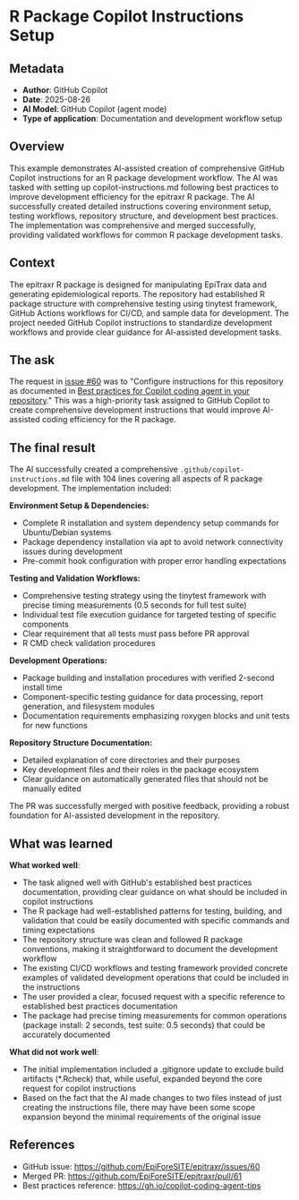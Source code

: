 # R Package Copilot Instructions Setup

## Metadata

- **Author**: GitHub Copilot
- **Date**: 2025-08-26
- **AI Model**: GitHub Copilot (agent mode)
- **Type of application**: Documentation and development workflow setup

## Overview

This example demonstrates AI-assisted creation of comprehensive GitHub Copilot instructions for an R package development workflow. The AI was tasked with setting up copilot-instructions.md following best practices to improve development efficiency for the epitraxr R package. The AI successfully created detailed instructions covering environment setup, testing workflows, repository structure, and development best practices. The implementation was comprehensive and merged successfully, providing validated workflows for common R package development tasks.

## Context

The epitraxr R package is designed for manipulating EpiTrax data and generating epidemiological reports. The repository had established R package structure with comprehensive testing using tinytest framework, GitHub Actions workflows for CI/CD, and sample data for development. The project needed GitHub Copilot instructions to standardize development workflows and provide clear guidance for AI-assisted development tasks.

## The ask

The request in [issue #60](https://github.com/EpiForeSITE/epitraxr/issues/60) was to "Configure instructions for this repository as documented in [Best practices for Copilot coding agent in your repository](https://gh.io/copilot-coding-agent-tips)." This was a high-priority task assigned to GitHub Copilot to create comprehensive development instructions that would improve AI-assisted coding efficiency for the R package.

## The final result

The AI successfully created a comprehensive `.github/copilot-instructions.md` file with 104 lines covering all aspects of R package development. The implementation included:

**Environment Setup & Dependencies:**
- Complete R installation and system dependency setup commands for Ubuntu/Debian systems
- Package dependency installation via apt to avoid network connectivity issues during development
- Pre-commit hook configuration with proper error handling expectations

**Testing and Validation Workflows:**
- Comprehensive testing strategy using the tinytest framework with precise timing measurements (0.5 seconds for full test suite)
- Individual test file execution guidance for targeted testing of specific components
- Clear requirement that all tests must pass before PR approval
- R CMD check validation procedures

**Development Operations:**
- Package building and installation procedures with verified 2-second install time
- Component-specific testing guidance for data processing, report generation, and filesystem modules
- Documentation requirements emphasizing roxygen blocks and unit tests for new functions

**Repository Structure Documentation:**
- Detailed explanation of core directories and their purposes
- Key development files and their roles in the package ecosystem
- Clear guidance on automatically generated files that should not be manually edited

The PR was successfully merged with positive feedback, providing a robust foundation for AI-assisted development in the repository.

## What was learned

**What worked well**: 
- The task aligned well with GitHub's established best practices documentation, providing clear guidance on what should be included in copilot instructions
- The R package had well-established patterns for testing, building, and validation that could be easily documented with specific commands and timing expectations
- The repository structure was clean and followed R package conventions, making it straightforward to document the development workflow
- The existing CI/CD workflows and testing framework provided concrete examples of validated development operations that could be included in the instructions
- The user provided a clear, focused request with a specific reference to established best practices documentation
- The package had precise timing measurements for common operations (package install: 2 seconds, test suite: 0.5 seconds) that could be accurately documented

**What did not work well**: 
- The initial implementation included a .gitignore update to exclude build artifacts (*.Rcheck) that, while useful, expanded beyond the core request for copilot instructions
- Based on the fact that the AI made changes to two files instead of just creating the instructions file, there may have been some scope expansion beyond the minimal requirements of the original issue

## References

- GitHub issue: <https://github.com/EpiForeSITE/epitraxr/issues/60>
- Merged PR: <https://github.com/EpiForeSITE/epitraxr/pull/61>
- Best practices reference: <https://gh.io/copilot-coding-agent-tips>
